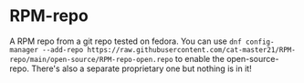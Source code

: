 # RPM-repo
A RPM repo from a git repo tested on fedora.
You can use `dnf config-manager --add-repo https://raw.githubusercontent.com/cat-master21/RPM-repo/main/open-source/RPM-repo-open.repo` to enable the open-source-repo. There's also a separate proprietary one but nothing is in it!